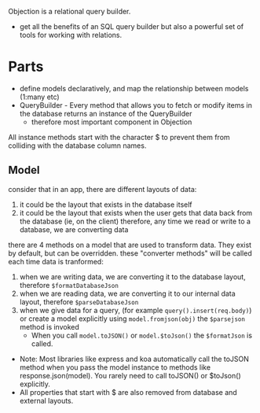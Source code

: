 
Objection is a relational query builder. 
- get all the benefits of an SQL query builder but also a powerful set of tools for working with relations.

# Parts
- define models declaratively, and map the relationship between models (1:many etc)
- QueryBuilder - Every method that allows you to fetch or modify items in the database returns an instance of the QueryBuilder
	- therefore most important component in Objection

All instance methods start with the character $ to prevent them from colliding with the database column names.

## Model
consider that in an app, there are different layouts of data:
1. it could be the layout that exists in the database itself
2. it could be the layout that exists when the user gets that data back from the database (ie, on the client)
therefore, any time we read or write to a database, we are converting data

there are 4 methods on a model that are used to transform data. They exist by default, but can be overridden. 
these "converter methods" will be called each time data is tranformed: 
1. when we are writing data, we are converting it to the database layout, therefore `$formatDatabaseJson`
2. when we are reading data, we are converting it to our internal data layout, therefore `$parseDatabaseJson`
3. when we give data for a query, (for example `query().insert(req.body)`) or create a model explicitly using `model.fromjson(obj)` the `$parsejson` method is invoked
	- When you call `model.toJSON()` or `model.$toJson()` the `$formatJson` is called.
- Note: Most libraries like express and koa automatically call the toJSON method when you pass the model instance to methods like response.json(model). You rarely need to call toJSON() or $toJson() explicitly.
- All properties that start with $ are also removed from database and external layouts.